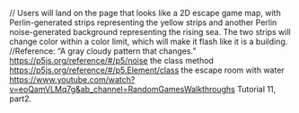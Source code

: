 // Users will land on the page that looks like a 2D escape game map, with Perlin-generated strips representing the yellow strips and another Perlin noise-generated background representing the rising sea. The two strips will change color within a color limit, which will make it flash like it is a building.
//Reference:
“A gray cloudy pattern that changes.”
https://p5js.org/reference/#/p5/noise
the class method
https://p5js.org/reference/#/p5.Element/class
the escape room with water
https://www.youtube.com/watch?v=eoQamVLMq7g&ab_channel=RandomGamesWalkthroughs
Tutorial 11, part2.


